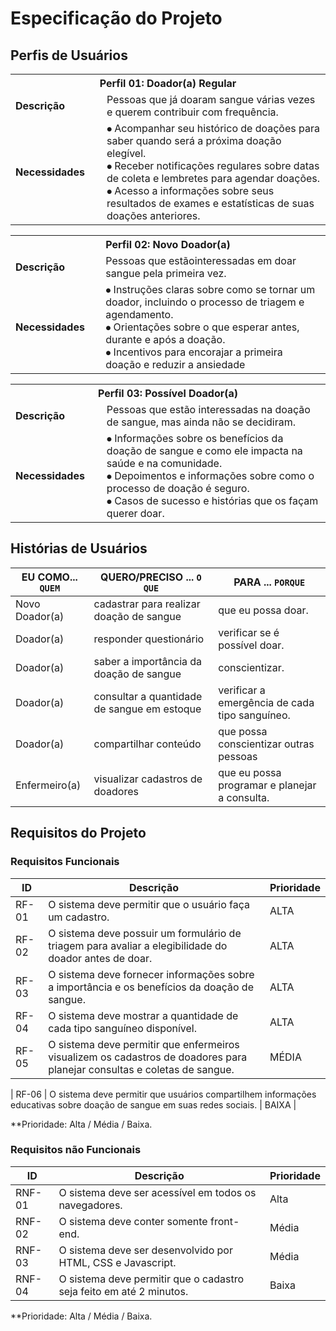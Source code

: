 # Especificação do Projeto

## Perfis de Usuários

<table>
<tbody>
<tr align=center>
<th colspan="2">Perfil 01: Doador(a) Regular</th>
</tr>
<tr>
<td width="150px"><b>Descrição</b></td>
<td width="600px">Pessoas que já doaram sangue várias vezes e querem contribuir com frequência.</td>
</tr>
<tr>
<td><b>Necessidades</b></td>
<td>
⦁ Acompanhar seu histórico de doações para saber quando será a próxima doação elegível.<br>
⦁ Receber notificações regulares sobre datas de coleta e lembretes para agendar doações.<br>
⦁ Acesso a informações sobre seus resultados de exames e estatísticas de suas doações anteriores.
</td>
</tr>
</tbody>
</table>

<table>
<tbody>
<tr align=center>
<th colspan="2">Perfil 02: Novo Doador(a) </th>
</tr>
<tr>
<td width="150px"><b>Descrição</b></td>
<td width="600px">Pessoas que estãointeressadas em doar sangue pela primeira vez.</td>
</tr>
<tr>
<td><b>Necessidades</b></td>
<td>
⦁ Instruções claras sobre como se tornar um doador, incluindo o processo de triagem e agendamento.<br>
⦁ Orientações sobre o que esperar antes, durante e após a doação.<br>
⦁ Incentivos para encorajar a primeira doação e reduzir a ansiedade
</td>
</tr>
</tbody>
</table>

<table>
<tbody>
<tr align=center>
<th colspan="2">Perfil 03: Possível Doador(a) </th>
</tr>
<tr>
<td width="150px"><b>Descrição</b></td>
<td width="600px">Pessoas que estão interessadas na doação de sangue, mas ainda não se decidiram.</td>
</tr>
<tr>
<td><b>Necessidades</b></td>
<td>
⦁	Informações sobre os benefícios da doação de sangue e como ele impacta na saúde e na comunidade.<br>
⦁	Depoimentos e informações sobre como o processo de doação é seguro.<br>
⦁	Casos de sucesso e histórias que os façam querer doar.</td>
</tr>
</tbody>
</table>

## Histórias de Usuários

|EU COMO... `QUEM`   | QUERO/PRECISO ... `O QUE` |PARA ... `PORQUE`                 |
|--------------------|---------------------------|----------------------------------|
| Novo Doador(a)     | cadastrar para realizar doação de sangue     | que eu possa doar.                            |
| Doador(a)          | responder questionário                       | verificar se é possível doar.                 |
| Doador(a)          | saber a importância da doação de sangue      | conscientizar.                                |
| Doador(a)          | consultar a quantidade de sangue em estoque  | verificar a emergência de cada tipo sanguíneo.|
| Doador(a)          | compartilhar conteúdo                        | que possa conscientizar outras pessoas        |
| Enfermeiro(a)      | visualizar cadastros de doadores             | que eu possa programar e planejar a consulta. |


## Requisitos do Projeto

### Requisitos Funcionais

|ID    | Descrição                | Prioridade |
|-------|---------------------------------|----|
| RF-01 |  O sistema deve permitir que o usuário faça um cadastro.                     | ALTA   | 
|  RF-02  |  O sistema deve possuir um formulário de triagem para avaliar a elegibilidade do doador antes de doar.                    | ALTA   |
|  RF-03  |  O sistema deve fornecer informações sobre a importância e os benefícios da doação de sangue.                     | ALTA   |
|  RF-04  |  O sistema deve mostrar a quantidade de cada tipo sanguíneo disponível.                    | ALTA   |
|  RF-05  |  O sistema deve permitir que enfermeiros visualizem os cadastros de doadores para planejar consultas e coletas de sangue.                     | MÉDIA   |

|  RF-06  |  O sistema deve permitir que usuários compartilhem informações educativas sobre doação de sangue em suas redes sociais.                     | BAIXA   |


**Prioridade: Alta / Média / Baixa. 

### Requisitos não Funcionais

|ID      | Descrição               |Prioridade |
|--------|-------------------------|----|
| RNF-01 | O sistema deve ser acessível em todos os navegadores.               | Alta   | 
| RNF-02 | O sistema deve conter somente front-end.                            | Média  | 
| RNF-03 | O sistema deve ser desenvolvido por HTML, CSS e Javascript.         | Média  | 
| RNF-04 | O sistema deve permitir que o cadastro seja feito em até 2 minutos. | Baixa  | 

**Prioridade: Alta / Média / Baixa. 

